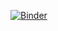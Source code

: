 [![Binder](https://mybinder.org/badge.svg)](https://mybinder.org/v2/gh/AdamErck/adamerck.github.io/master)
